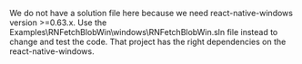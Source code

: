We do not have a solution file here because we need react-native-windows version >=0.63.x.
Use the Examples\RNFetchBlobWin\windows\RNFetchBlobWin.sln file instead to change and test the code.
That project has the right dependencies on the react-native-windows.